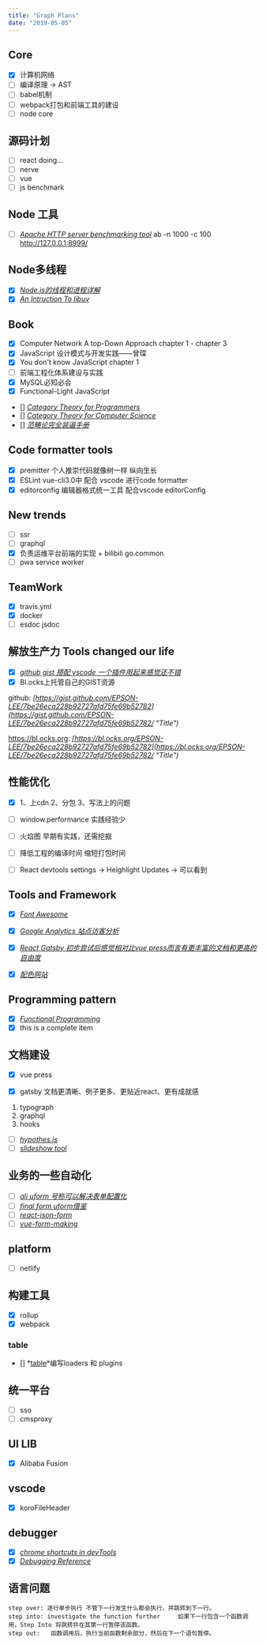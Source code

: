```yaml
---
title: "Graph Plans"
date: "2019-05-05"
---
```


## Core

- [x] 计算机网络
- [ ] 编译原理 -> AST
- [ ] babel机制
- [ ] webpack打包和前端工具的建设
- [ ] node core

## 源码计划

- [ ] react doing...
- [ ] nerve
- [ ] vue
- [ ] js benchmark

## Node 工具

- [ ] *[Apache HTTP server benchmarking tool](http://httpd.apache.org/docs/2.0/programs/ab.html)* ab -n 1000 -c 100  http://127.0.0.1:8999/

## Node多线程

- [x] *[Node.js的线程和进程详解](https://github.com/xiongwilee/blog/issues/9)*
- [x] *[An Intruction To libuv](http://luohaha.github.io/Chinese-uvbook/index.html)*

## Book

- [x] Computer Network A top-Down Approach chapter 1 - chapter 3
- [x] JavaScript 设计模式与开发实践——曾琛
- [x] You don't know JavaScript chapter 1
- [ ] 前端工程化体系建设与实践
- [x] MySQL必知必会
- [x] Functional-Light JavaScript

- [] *[Category Theory for Programmers](https://bartoszmilewski.com/2014/10/28/category-theory-for-programmers-the-preface/)*
- [] *[Category Theory for Computer Science](http://www.tac.mta.ca/tac/reprints/articles/22/tr22abs.html)*
- [] *[范畴论完全装逼手册](https://blog.oyanglul.us/grokking-monad/part1)*

## Code formatter tools

- [x] premitter 个人推崇代码就像树一样 纵向生长
- [x] ESLint vue-cli3.0中 配合 vscode 进行code formatter
- [x] editorconfig 编辑器格式统一工具 配合vscode editorConfig

## New trends

- [ ] ssr
- [ ] graphql
- [x] 负责运维平台前端的实现 + bilibili go.common
- [ ] pwa service worker

## TeamWork

- [x] travis.yml
- [x] docker
- [ ] esdoc jsdoc

## 解放生产力 Tools changed our life

- [x] *[github gist 搭配 vscode 一个插件用起来感觉还不错](https://link.zhihu.com/?target=http%3A//www.labnol.org/internet/github-gist-tutorial/28499/ "Title")*
- [x] Bl.ocks上托管自己的GIST资源

github: *[https://gist.github.com/EPSON-LEE/7be26eca228b92727afd75fe69b52782](https://gist.github.com/EPSON-LEE/7be26eca228b92727afd75fe69b52782/ "Title")*

https://bl.ocks.org: *[https://bl.ocks.org/EPSON-LEE/7be26eca228b92727afd75fe69b52782](https://bl.ocks.org/EPSON-LEE/7be26eca228b92727afd75fe69b52782/ "Title")*
## 性能优化

- [x] 1、上cdn 2、分包 3、写法上的问题 
- [ ] window.performance 实践经验少
- [ ] 火焰图 早期有实践，还需挖掘
- [ ] 降低工程的编译时间 缩短打包时间

- [ ] React devtools settings -> Heighlight Updates -> 可以看到

## Tools and Framework

- [x] *[Font Awesome](https://fontawesome.com/start "Title")*

- [x] *[Google Analytics 站点访客分析](https://analytics.google.com/analytics/web/?authuser=1##/report/bf-overview/a136686458w197036174p191943216 "Title")*

- [x] *[React Gatsby 初步尝试后感觉相对比vue press而言有更丰富的文档和更高的自由度](https://www.gatsbyjs.org "Title")*

- [x] *[配色网站](https://coolors.co/ "Title")*

## Programming pattern

- [x] *[Functional Programming](https://github.com/stoeffel/awesome-fp-js "Title")*
- [x] this is a complete item

## 文档建设

- [x] vue press

- [x] gatsby 文档更清晰、例子更多、更贴近react、更有成就感
1. typograph
1. graphql
1. hooks

- [ ] *[hypothes.is](https://web.hypothes.is/)*
- [ ] *[slideshow tool](https://github.com/gnab/remark)*

## 业务的一些自动化

- [ ] *[ali uform 号称可以解决表单配置化](https://github.com/alibaba/uform)*
- [ ] *[final form uform借鉴](https://github.com/final-form/final-form)*
- [ ] *[react-json-form](https://github.com/mozilla-services/react-jsonschema-form)*
- [ ] *[vue-form-making](http://tools.xiaoyaoji.cn/form/#/price)*

## platform

- [ ] netlify

## 构建工具

- [x] rollup
- [x] webpack

### table
- [] *[table](https://github.com/webpack/tapable)*编写loaders 和 plugins

## 统一平台

- [ ] sso
- [ ] cmsproxy

## UI LIB

- [x] Alibaba Fusion

## vscode
- [x] koroFileHeader

## debugger

- [x] *[chrome shortcuts in devTools](https://developers.google.com/web/tools/chrome-devtools/shortcuts)* 
- [x] *[Debugging Reference](https://developers.google.com/web/tools/chrome-devtools/javascript/reference?hl=zh-cn#stepping)*

## 语言问题
```
step over: 逐行单步执行 不管下一行发生什么都会执行，并跳转到下一行。
step into: investigate the function further 	如果下一行包含一个函数调用，Step Into 将跳转并在其第一行暂停该函数。
step out: 	函数调用后，执行当前函数剩余部分，然后在下一个语句暂停。

```